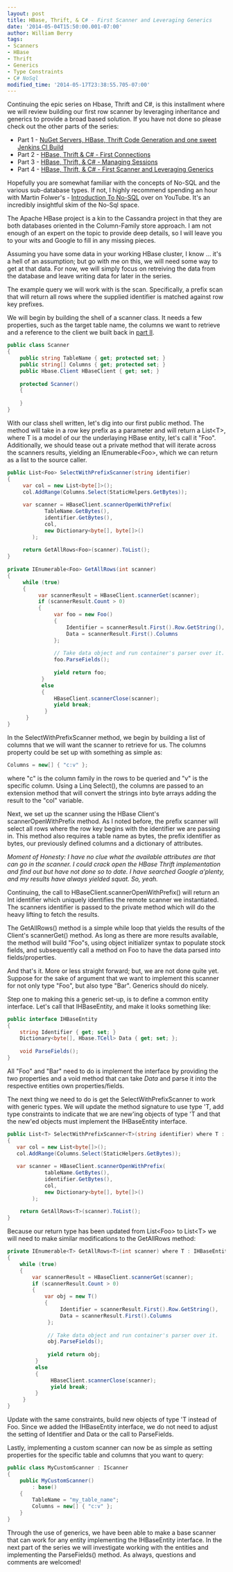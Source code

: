 ```yaml
---
layout: post
title: HBase, Thrift, & C# - First Scanner and Leveraging Generics
date: '2014-05-04T15:50:00.001-07:00'
author: William Berry
tags:
- Scanners
- HBase
- Thrift
- Generics
- Type Constraints
- C# NoSql
modified_time: '2014-05-17T23:38:55.705-07:00'
---
```


Continuing the epic series on Hbase, Thrift and C#, is this installment where 
we will review building our first row scanner by leveraging inheritance and 
generics to provide a broad based solution.  If you have not done so please 
check out the other parts of the series: 

* Part 1 - [NuGet Servers, HBase, Thrift Code Generation and one sweet Jenkins CI Build](http://www.lucidmotions.net/2014/04/nuget-code-generation-jenkins-thrift-hbase.html) 
* Part 2 - [HBase, Thrift & C# - First Connections](http://www.lucidmotions.net/2014/05/hbase-thrift-csharp-first-connections.html) 
* Part 3 - [HBase, Thrift, & C# - Managing Sessions](http://www.lucidmotions.net/2014/05/hbase-thrift-csharp-session-management.html) 
* Part 4 - [HBase, Thrift, & C# - First Scanner and Leveraging Generics](http://www.lucidmotions.net/2014/05/hbase-thrift-csharp-generic-row-scanner.html) 


Hopefully you are somewhat familiar with the concepts of No-SQL and the 
various sub-database types.  If not, I highly recommend spending an hour with 
Martin Folwer's - [Introduction To No-SQL](https://www.youtube.com/watch?v=qI_g07C_Q5I) over on YouTube.  It's an 
incredibly insightful skim of the No-Sql space. 

The Apache HBase project is a kin to the Cassandra project in that they are 
both databases oriented in the Column-Family store approach.  I am not enough 
of an expert on the topic to provide deep details, so I will leave you to your 
wits and Google to fill in any missing pieces. 

Assuming you have some data in your working HBase cluster, I know ... it's a 
hell of an assumption; but go with me on this, we will need some way to get at 
that data.  For now, we will simply focus on retreiving the data from the 
database and leave writing data for later in the series. 

The example query we will work with is the scan.   Specifically, a prefix scan 
that will return all rows where the supplied identifier is matched against row 
key prefixes. 

We will begin by building the shell of a scanner class.  It needs a few 
properties, such as the target table name, the columns we want to retrieve and 
a reference to the client we built back in [part II](https://www.blogger.com/blogger.g?blogID=4707687462195457004#editor/target=post;postID=5568222696367618036;onPublishedMenu=posts;onClosedMenu=posts;postNum=2;src=postname). 

```csharp
public class Scanner
{ 
    public string TableName { get; protected set; }
    public string[] Columns { get; protected set; }
    public Hbase.Client HBaseClient { get; set; }
 
    protected Scanner() 
    { 
 
    } 
}
```

With our class shell written, let's dig into our first public method.  The 
method will take in a row key prefix as a parameter and will return a 
List&lt;T&gt;, where T is a model of our the underlaying HBase entity, let's 
call it "Foo".  Additionally, we should tease out a private method that will 
iterate across the scanners results, yielding an IEnumerable&lt;Foo&gt;, which 
we can return as a list to the source caller. 

```csharp
public List<Foo> SelectWithPrefixScanner(string identifier)
{  
     var col = new List<byte[]>();  
     col.AddRange(Columns.Select(StaticHelpers.GetBytes));  
    
     var scanner = HBaseClient.scannerOpenWithPrefix(  
            TableName.GetBytes(),  
            identifier.GetBytes(),  
            col,  
            new Dictionary<byte[], byte[]>()  
        );  
    
     return GetAllRows<Foo>(scanner).ToList();  
} 
 
private IEnumerable<Foo> GetAllRows(int scanner)
{ 
     while (true)
     { 
          var scannerResult = HBaseClient.scannerGet(scanner); 
          if (scannerResult.Count > 0)
          { 
               var foo = new Foo() 
               { 
                   Identifier = scannerResult.First().Row.GetString(), 
                   Data = scannerResult.First().Columns 
               }; 
  
               // Take data object and run container's parser over it. 
               foo.ParseFields(); 
  
               yield return foo;
           } 
           else 
           { 
               HBaseClient.scannerClose(scanner); 
               yield break;
            } 
      } 
}
```

In the SelectWithPrefixScanner 
method, we begin by building a list of columns that we will want the scanner 
to retrieve for us.  The columns property could be set up with something as 
simple as: 

```csharp
Columns = new[] { "c:v" };
```

where "c" is the column family in the rows to be queried and "v" is the 
specific column.  Using a Linq Select(), the columns are passed to an 
extension method that will convert the strings into byte arrays adding the 
result to the "col" variable. 

Next, we set up the scanner using the HBase Client's scannerOpenWithPrefix 
method.  As I noted before, the prefix scanner will select all rows where the 
row key begins with the identifier we are passing in.  This method also 
requires a table name as bytes, the prefix identifier as bytes, our previously 
defined columns and a dictionary of attributes. 

*Moment of Honesty:  I have no clue what the available attributes are that can 
go in the scanner.  I could crack open the HBase Thrift implementation and 
find out but have not done so to date.  I have searched Google a'plenty, and 
my results have always yielded squat.  So, yeah.* 

Continuing, the call to HBaseClient.scannerOpenWithPrefix() will return an Int 
identifier which uniquely identifies the remote scanner we instantiated. The 
scanners identifier is passed to the private method which will do the heavy 
lifting to fetch the results. 

The GetAllRows() method is a simple while loop that yields the results of the 
Client's scannerGet() method.  As long as there are more results available, 
the method will build "Foo"s, using object initializer syntax to populate 
stock fields, and subsequently call a method on Foo to have the data parsed 
into fields/properties. 

And that's it.  More or less straight forward; but, we are not done quite yet. 
 Suppose for the sake of argument that we want to implement this scanner for 
not only type "Foo", but also type "Bar".  Generics should do nicely. 

Step one to making this a generic set-up, is to define a common entity 
interface.  Let's call that IHBaseEntity, and make it looks something like: 

```csharp
public interface IHBaseEntity
{ 
    string Identifier { get; set; }
    Dictionary<byte[], Hbase.TCell> Data { get; set; };
 
    void ParseFields(); 
}
```

All "Foo" and "Bar" need to do is implement the interface by providing the two 
properties and a void method that can take *Data* and parse it into the 
respective entities own properties/fields. 

The next thing we need to do is get the SelectWithPrefixScanner to work with 
generic types.  We will update the method signature to use type 'T, add type 
constraints to indicate that we are new'ing objects of type 'T and that the 
new'ed objects must implement the IHBaseEntity interface. 

```csharp
public List<T> SelectWithPrefixScanner<T>(string identifier) where T : IHBaseEntity, new() 
{ 
   var col = new List<byte[]>(); 
   col.AddRange(Columns.Select(StaticHelpers.GetBytes)); 
 
   var scanner = HBaseClient.scannerOpenWithPrefix( 
            tableName.GetBytes(), 
            identifier.GetBytes(), 
            col, 
            new Dictionary<byte[], byte[]>() 
        ); 
  
    return GetAllRows<T>(scanner).ToList(); 
}
```

Because our return type has been updated from List&lt;Foo&gt; to List&lt;T&gt; 
we will need to make similar modifications to the GetAllRows method: 

```csharp
private IEnumerable<T> GetAllRows<T>(int scanner) where T : IHBaseEntity, new() 
{ 
    while (true)
    { 
        var scannerResult = HBaseClient.scannerGet(scanner); 
        if (scannerResult.Count > 0)
        { 
            var obj = new T() 
            { 
                 Identifier = scannerResult.First().Row.GetString(), 
                 Data = scannerResult.First().Columns 
             }; 
  
             // Take data object and run container's parser over it. 
             obj.ParseFields(); 
  
             yield return obj;
         } 
         else 
         { 
              HBaseClient.scannerClose(scanner); 
              yield break;
         } 
     } 
}
```

Update with the same constraints, build new objects of type 'T instead of Foo. 
 Since we added the IHBaseEntity interface, we do not need to adjust the 
setting of Identifier and Data or the call to ParseFields. 

Lastly, implementing a custom scanner can now be as simple as setting 
properties for the specific table and columns that you want to query: 

```csharp
public class MyCustomScanner : IScanner
{ 
    public MyCustomScanner() 
        : base() 
    { 
        TableName = "my_table_name"; 
        Columns = new[] { "c:v" }; 
    } 
}
```

Through the use of generics, we have been able to make a base scanner that can 
work for any entity implementing the IHBaseEntity interface.  In the next part 
of the series we will investigate working with the entities and implementing 
the ParseFields() method.  As always, questions and comments are welcomed! 